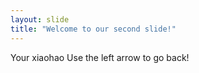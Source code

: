 ```yaml
---
layout: slide
title: "Welcome to our second slide!"
---
```

Your xiaohao
Use the left arrow to go back!
 
